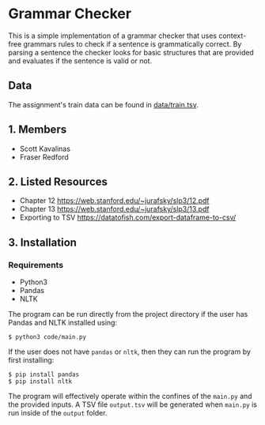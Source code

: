 # Grammar Checker

This is a simple implementation of a grammar checker that uses context-free grammars rules to check if a sentence is grammatically correct. By parsing a sentence the checker looks for basic structures that are provided and evaluates if the sentence is valid or not.

## Data

The assignment's train data can be found in [data/train.tsv](data/train.tsv).

## 1. Members

- Scott Kavalinas
- Fraser Redford

## 2. Listed Resources

- Chapter 12 https://web.stanford.edu/~jurafsky/slp3/12.pdf
- Chapter 13 https://web.stanford.edu/~jurafsky/slp3/13.pdf
- Exporting to TSV https://datatofish.com/export-dataframe-to-csv/

## 3. Installation

### Requirements

- Python3
- Pandas
- NLTK

The program can be run directly from the project directory if the user has Pandas and NLTK installed using:

```
$ python3 code/main.py
```

If the user does not have `pandas` or `nltk`, then they can run the program by first installing:

```
$ pip install pandas
$ pip install nltk
```

The program will effectively operate within the confines of the `main.py` and the provided inputs. A TSV file `output.tsv` will be generated when `main.py` is run inside of the `output` folder.
